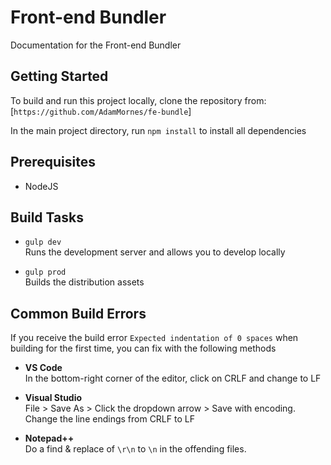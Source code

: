 # Front-end Bundler

Documentation for the Front-end Bundler

## Getting Started

To build and run this project locally, clone the repository from:
[`https://github.com/AdamMornes/fe-bundle`]

In the main project directory, run `npm install` to install all dependencies

## Prerequisites
* NodeJS

## Build Tasks


* `gulp dev`  
Runs the development server and allows you to develop locally

* `gulp prod`  
Builds the distribution assets

## Common Build Errors

If you receive the build error `Expected indentation of 0 spaces` when building for the first time, you can fix with the following methods

 * **VS Code**  
In the bottom-right corner of the editor, click on CRLF and change to LF

* **Visual Studio**  
File > Save As > Click the dropdown arrow > Save with encoding.  
Change the line endings from CRLF to LF

* **Notepad++**  
Do a find &amp; replace of `\r\n` to `\n` in the offending files.
